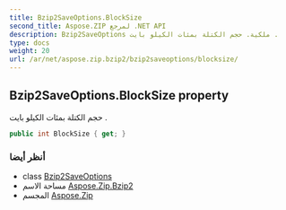 ```yaml
---
title: Bzip2SaveOptions.BlockSize
second_title: Aspose.ZIP لمرجع .NET API
description: Bzip2SaveOptions ملكية. حجم الكتلة بمئات الكيلو بايت .
type: docs
weight: 20
url: /ar/net/aspose.zip.bzip2/bzip2saveoptions/blocksize/
---
```

## Bzip2SaveOptions.BlockSize property

حجم الكتلة بمئات الكيلو بايت .

```csharp
public int BlockSize { get; }
```

### أنظر أيضا

* class [Bzip2SaveOptions](../)
* مساحة الاسم [Aspose.Zip.Bzip2](../../bzip2saveoptions/)
* المجسم [Aspose.Zip](../../../)


